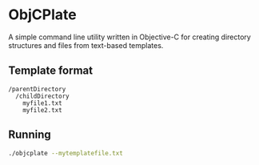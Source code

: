 # ObjCPlate

A simple command line utility written in Objective-C for creating directory structures and files from text-based templates.

## Template format

```text
/parentDirectory
  /childDirectory
    myfile1.txt
    myfile2.txt
```

## Running

```bash
./objcplate --mytemplatefile.txt
```
